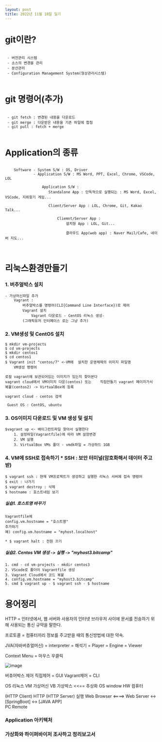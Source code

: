 ```yaml
---
layout: post
title: 2022년 11월 18일 일기
---
```


# git이란?

<pre>
<code>
 - 버전관리 시스템
 - 소스의 변경을 관리
 - 분산관리
 - Configuration Management System(형상관리시스템)
</code>
</pre>

# git 명령어(추가)

<pre>
<code>
 - git fetch : 변경된 내용을 다운로드
 - git merge : 다운받은 내용을 기존 파일에 합침
 - git pull : fetch + merge
</code>
</pre>
 

 # Application의 종류

 <pre>
<code>
    Software - System S/W : OS, Driver
             - Application S/W : MS Word, PPT, Excel, Chrome, VSCode, LOL

                 Application S/W : 
                    Standalone App : 단독적으로 실행되는 : MS Word, Excel, VSCode, 지뢰찾기 게임...

                    Client/Server App : LOL, Chrome, Git, Kakao Talk...

                        Cliemnt/Server App : 
                            설치형 App : LOL, Git...

                            클라우드 App(web app) : Naver Mail/Cafe, 네이버 지도...

</code>
</pre>



# **리눅스환경만들기**

### 1. 버추얼박스 설치

    - 가상머신파일 추가
        Vagrant : 
            버추얼박스를 명령어(CLI{Command Line Interface})로 제어
            Vagrant 설치
                Vagrant 다운로드 - CentOS 리눅스 생성- 
            (그래픽유저 인터페이스 로는 그냥 추가)


### 2. VM생성 및 CentOS 설치

    $ mkdir vm-projects    
    $ cd vm-projects   
    $ mkdir centos1   
    $ cd centos1   
    $ Vagrant init "centos/7" <-VM에  설치한 운영체제의 이미지 파일명   
        VM생성 명령어

    로컬 vagrant에 보관되어있는 이미지가 있는지 찾아본다   
    vagrant cloud에서 VM이미지 다운(centos) 또는    직접만들기 vagrant 페이지가서 복붙(centos2) -> VirtualBox에 등록

    vagrant cloud - centos 검색

     Guest OS : CentOS, ubuntu

    
    
### 3. OS이미지 다운로드 및 VM 생성 및 설치

    $vagrant up <- 배이그런트파일 찾아서 실행한다   
        1. 설정파일(Vagrantfile)에 따라 VM 설정변경   
        2. VM 실행   
        3. VirtualBox VMs 폴더 - vmdk파일 = 가상하드 1GB   


### 4. VM에 SSH로 접속하기  * SSH : 보안 터미널(암호화해서 데이터 주고받)

    $ vagrant ssh : 현재 VM프로젝트가 생성하고 실행한 리눅스 서버에 접속 명령어   
    $ exit : 나가기
    $ vagrant destroy : 삭제   
    $ hostname : 호스트네임 보기   

##### 실습1. 호스트명 바꾸기   

    Vagrantfile에    
    config.vm.hostname = "호스트명"   
    추가하기   
    예) config.vm.hostname = "myhost.localhost"

    * $ vagrant halt : 전원 끄기
   
##### 실습2. Centos VM 생성 -> 실행 -> "myhost3.bitcamp"   

    1. cmd - cd vm-projects - mkdir centos3   
    2. VScode로 폴더이 Vagrantfile 생성   
    3. Vagrant Cloud에서 코드 복붙   
    4. config.vm.hostname = "myhost3.bitcamp"   
    5. cmd $ vagrant up - $ vagrant ssh - $ hostname   












# 용어정리 
   
HTTP = 인터넷에서, 웹 서버와 사용자의 인터넷 브라우저 사이에 문서를 전송하기 위해 사용되는 통신 규약을 말한다.

프로토콜 = 컴퓨터끼리 정보를 주고받을 때의 통신방법에 대한 약속.

JVA(자바버츄얼머신) = interpreter = 해석기 = Player = Engine = Viewer

Context Menu = 마우스 우클릭

![image]({{site.baseurl}}/assets/images/1118/1.JPG)



버츄어박스 제어
    직접제어 = GUI
    Vagrant제어 = CLI
    
OS 리눅스
VM 가상머신
VB 가상박스         <<== 추상화
OS window
HW 컴퓨터

(HTTP Client)  HTTP  (HTTP Server)                실행
 Web Browser  <====>   Web Server <-> [SpringBoot] <-> [JAVA APP]            
    PC                   Remote



### Application 아키텍처
### 가상화와 하이퍼바이저 조사하고 정리보고서
